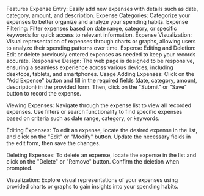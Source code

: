 Features
Expense Entry: Easily add new expenses with details such as date, category, amount, and description.
Expense Categories: Categorize your expenses to better organize and analyze your spending habits.
Expense Filtering: Filter expenses based on date range, category, or specific keywords for quick access to relevant information.
Expense Visualization: Visual representation of expenses through charts or graphs, allowing users to analyze their spending patterns over time.
Expense Editing and Deletion: Edit or delete previously entered expenses as needed to keep your records accurate.
Responsive Design: The web page is designed to be responsive, ensuring a seamless experience across various devices, including desktops, tablets, and smartphones.
Usage
Adding Expenses: Click on the "Add Expense" button and fill in the required fields (date, category, amount, description) in the provided form. Then, click on the "Submit" or "Save" button to record the expense.

Viewing Expenses: Navigate through the expense list to view all recorded expenses. Use filters or search functionality to find specific expenses based on criteria such as date range, category, or keywords.

Editing Expenses: To edit an expense, locate the desired expense in the list, and click on the "Edit" or "Modify" button. Update the necessary fields in the edit form, then save the changes.

Deleting Expenses: To delete an expense, locate the expense in the list and click on the "Delete" or "Remove" button. Confirm the deletion when prompted.

Visualization: Explore visual representations of your expenses using provided charts or graphs to gain insights into your spending habits.

